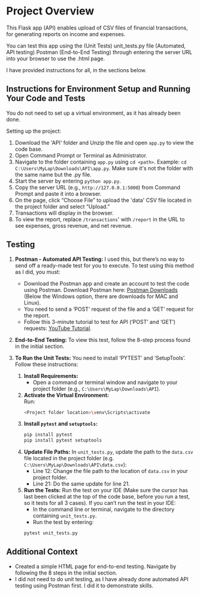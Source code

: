# Project Overview
This Flask app (API) enables upload of CSV files of financial transactions, for generating reports on income and expenses.

You can test this app using the 
(Unit Tests) unit_tests.py file
(Automated, API testing) Postman
(End-to-End Testing) through entering the server URL into your browser to use the .html page.

I have provided instructions for all, in the sections below.

## Instructions for Environment Setup and Running Your Code and Tests
You do not need to set up a virtual environment, as it has already been done.

Setting up the project:
1. Download the 'API' folder and Unzip the file and open `app.py` to view the code base.
2. Open Command Prompt or Terminal as Administrator.
3. Navigate to the folder containing `app.py` using `cd <path>`. Example: `cd C:\Users\MyLap\Downloads\API\app.py`. Make sure it's not the folder with the same name but the .py file.
4. Start the server by entering `python app.py`.
5. Copy the server URL (e.g., `http://127.0.0.1:5000`) from Command Prompt and paste it into a browser.
6. On the page, click “Choose File” to upload the 'data' CSV file located in the project folder and select “Upload.”
7. Transactions will display in the browser.
8. To view the report, replace `/transactions`' with `/report` in the URL to see expenses, gross revenue, and net revenue.

## Testing
1. **Postman - Automated API Testing:** I used this, but there’s no way to send off a ready-made test for you to execute. To test using this method as I did, you must:
   - Download the Postman app and create an account to test the code using Postman. Download Postman here: [Postman Downloads](https://www.postman.com/downloads/) (Below the Windows option, there are downloads for MAC and Linux).
   - You need to send a ‘POST’ request of the file and a ‘GET’ request for the report.
   - Follow this 3-minute tutorial to test for API (‘POST’ and ‘GET’) requests: [YouTube Tutorial](https://www.youtube.com/watch?v=8mBmLDbpIH8).

2. **End-to-End Testing:** To view this test, follow the 8-step process found in the initial section.

3. **To Run the Unit Tests:** You need to install ‘PYTEST’ and ‘SetupTools’. Follow these instructions:
   1. **Install Requirements:**
      - Open a command or terminal window and navigate to your project folder (e.g., `C:\Users\MyLap\Downloads\API`).
   2. **Activate the Virtual Environment:**  
      Run:
      ```bash
      <Project folder location>\venv\Scripts\activate
      ```
   3. **Install `pytest` and `setuptools`:**
      ```bash
      pip install pytest
      pip install pytest setuptools
      ```
   4. **Update File Paths:** In `unit_tests.py`, update the path to the `data.csv` file located in the project folder (e.g. `C:\Users\MyLap\Downloads\API\data.csv`):
      - Line 12: Change the file path to the location of `data.csv` in your project folder.
      - Line 21: Do the same update for line 21.
   5. **Run the Tests:** Run the test on your IDE (Make sure the cursor has last been clicked at the top of the code base, before you run a test, so it tests for all 3 cases). If you can’t run the test in your IDE:
      - In the command line or terminal, navigate to the directory containing `unit_tests.py`.
      - Run the test by entering:
      ```bash
      pytest unit_tests.py
      ```

## Additional Context
- Created a simple HTML page for end-to-end testing. Navigate by following the 8 steps in the initial section.
- I did not need to do unit testing, as I have already done automated API testing using Postman first. I did it to demonstrate skills.
